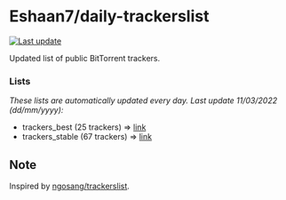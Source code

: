 
# Eshaan7/daily-trackerslist 

[![Last update](https://img.shields.io/badge/Last%20update-11/03/2022-blue.svg)](#)

Updated list of public BitTorrent trackers.

### Lists
*These lists are automatically updated every day. Last update 11/03/2022 (_dd/mm/yyyy_):*

* trackers_best (25 trackers) => [link](https://raw.githubusercontent.com/eshaan7/daily-trackerslist/master/trackers_best.txt)
* trackers_stable (67 trackers) => [link](https://raw.githubusercontent.com/eshaan7/daily-trackerslist/master/trackers_stable.txt)

## Note

Inspired by [ngosang/trackerslist](https://github.com/ngosang/trackerslist).
